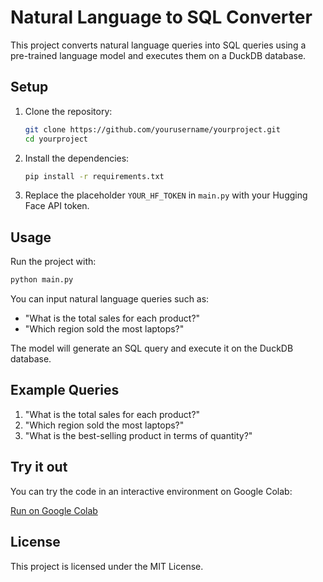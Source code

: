 # Natural Language to SQL Converter

This project converts natural language queries into SQL queries using a pre-trained language model and executes them on a DuckDB database.

## Setup

1. Clone the repository:
   ```bash
   git clone https://github.com/yourusername/yourproject.git
   cd yourproject
   ```

2. Install the dependencies:
   ```bash
   pip install -r requirements.txt
   ```

3. Replace the placeholder `YOUR_HF_TOKEN` in `main.py` with your Hugging Face API token.

## Usage

Run the project with:
```bash
python main.py
```

You can input natural language queries such as:
- "What is the total sales for each product?"
- "Which region sold the most laptops?"

The model will generate an SQL query and execute it on the DuckDB database.

## Example Queries

1. "What is the total sales for each product?"
2. "Which region sold the most laptops?"
3. "What is the best-selling product in terms of quantity?"

## Try it out

You can try the code in an interactive environment on Google Colab:

[Run on Google Colab](https://colab.research.google.com/drive/13yyrtgAW4zC_uCwiYfmCk6cZ2aWppSgO?usp=sharing)

## License

This project is licensed under the MIT License.
